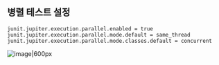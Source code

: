 ## 병렬 테스트 설정
~~~
junit.jupiter.execution.parallel.enabled = true
junit.jupiter.execution.parallel.mode.default = same_thread
junit.jupiter.execution.parallel.mode.classes.default = concurrent
~~~
![image|600px](https://github.com/hiblue02/book/assets/38008976/92ae4ead-a73f-4a30-abaa-cda8ce16a234)
